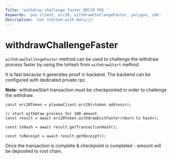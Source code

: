 ```yaml
---
Title: 'withdraw challenge faster ERC20 POS '
Keywords: 'pos client, erc20, withdrawChallengeFaster, polygon, sdk'
Description: 'Get started with maticjs'
---
```


# withdrawChallengeFaster

`withdrawChallengeFaster` method can be used to challenge the withdraw process faster by using the txHash from `withdrawStart` method.

It is fast because it generates proof in backend. The backend can be configured with dedicated private rpc.

**Note**- withdrawStart transaction must be checkpointed in order to challenge the withdraw.

```
const erc20Token = plasmaClient.erc20(<token address>);

// start withdraw process for 100 amount
const result = await erc20Token.withdrawExitFaster(<burn tx hash>);

const txHash = await result.getTransactionHash();

const txReceipt = await result.getReceipt();

```

Once the transaction is complete & checkpoint is completed - amount will be deposited to root chain.
